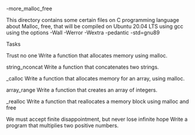 -more_malloc_free

This directory contains some certain files on C programming language about Malloc, free, that will be compiled on Ubuntu 20.04 LTS using gcc using the options -Wall -Werror -Wextra -pedantic -std=gnu89

Tasks

Trust no one
Write a function that allocates memory using malloc.

string_nconcat
Write a function that concatenates two strings.

_calloc
Write a function that allocates memory for an array, using malloc.

array_range
Write a function that creates an array of integers.

_realloc
Write a function that reallocates a memory block using malloc and free

We must accept finite disappointment, but never lose infinite hope
Write a program that multiplies two positive numbers.
